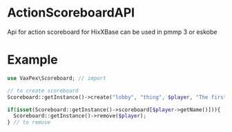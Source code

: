 # ActionScoreboardAPI
Api for action scoreboard for HixXBase can be used in pmmp 3 or eskobe

# Example
```php
use VaxPex\Scoreboard; // import

// to create scoreboard
Scoreboard::getInstance()->create("lobby", "thing", $player, "The first Line\nThe second Line"){ 

if(isset(Scoreboard::getInstance()->scoreboard[$player->getName()])){
  Scoreboard::getInstance()->remove($player);
} // to remove
```
